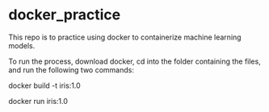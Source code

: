 # docker_practice
This repo is to practice using docker to containerize machine learning models.  

To run the process, download docker, cd into the folder containing the files, and run the following two commands:

docker build -t iris:1.0

docker run iris:1.0
